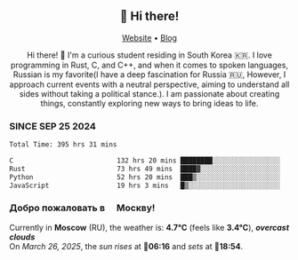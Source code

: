 <h2 align="center">👋 Hi there!</h2>
<p align="center">
  <a href="https://urdekcah.ru">Website</a> •
  <a href="https://urdekcah.blog">Blog</a>
</p>

<p align="center">
  Hi there! 👋 I'm a curious student residing in South Korea 🇰🇷. I love programming in Rust, C, and C++, and when it comes to spoken languages, Russian is my favorite(I have a deep fascination for Russia 🇷🇺, However, I approach current events with a neutral perspective, aiming to understand all sides without taking a political stance.). I am passionate about creating things, constantly exploring new ways to bring ideas to life.
</p>

### SINCE SEP 25 2024
<!--START_SECTION:waka-->
<!--LAST_WAKA_UPDATE:2025-03-25 18:30:45-->
```txt
Total Time: 395 hrs 31 mins

C                          132 hrs 20 mins ████████░░░░░░░░░░░░░░░░░   32.54 %
Rust                       73 hrs 49 mins  ████▓░░░░░░░░░░░░░░░░░░░░   18.15 %
Python                     52 hrs 20 mins  ███▒░░░░░░░░░░░░░░░░░░░░░   12.87 %
JavaScript                 19 hrs 3 mins   █▒░░░░░░░░░░░░░░░░░░░░░░░   04.69 %
```
<!--END_SECTION:waka-->

<h3>Добро пожаловать в <img src="https://cdn-icons-png.flaticon.com/512/197/197408.png" width="13"/> Москву!</h3>

<!--START_SECTION:weather:moscow-->
<!--LAST_WEATHER_UPDATE:2025-03-26 12:43:26-->
Currently in **Moscow** (RU), the weather is: **4.7°C** (feels like **3.4°C**), ***overcast clouds***<br/>
On *March 26, 2025*, the *sun rises* at 🌅**06:16** and *sets* at 🌇**18:54**.
<!--END_SECTION:weather-->
